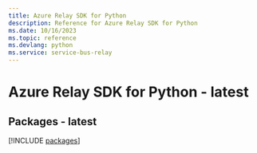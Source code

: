 ```yaml
---
title: Azure Relay SDK for Python
description: Reference for Azure Relay SDK for Python
ms.date: 10/16/2023
ms.topic: reference
ms.devlang: python
ms.service: service-bus-relay
---
```

# Azure Relay SDK for Python - latest
## Packages - latest
[!INCLUDE [packages](relay-index.md)]